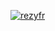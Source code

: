 [![rezyfr](https://circleci.com/gh/rezyfr/Dicoding-MADE.svg?style=svg)](https://circleci.com/gh/rezyfr/Dicoding-MADE)
